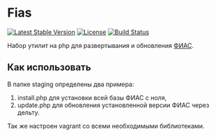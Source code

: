 Fias
====

[![Latest Stable Version](https://poser.pugx.org/marvin255/fias/v/stable.png)](https://packagist.org/packages/marvin255/fias)
[![License](https://poser.pugx.org/marvin255/fias/license.svg)](https://packagist.org/packages/marvin255/fias)
[![Build Status](https://travis-ci.org/marvin255/fias.svg?branch=master)](https://travis-ci.org/marvin255/fias)

Набор утилит на php для развертывания и обновления [ФИАС](http://fias.nalog.ru/).



Как использовать
----------------

В папке staging определены два примера:
1. install.php для установки всей базы ФИАС с ноля,
2. update.php для обновления установленной версии ФИАС через дельту.

Так же настроен vagrant со всеми необходимыми библиотеками.
